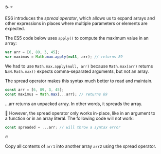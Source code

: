 :coffee: :star:

ES6 introduces the _spread operator_, which allows us to expand arrays and other expressions in places where multiple parameters or elements are expected.

The ES5 code below uses `apply()` to compute the maximum value in an array:

```javascript
var arr = [6, 89, 3, 45];
var maximus = Math.max.apply(null, arr); // returns 89
```

We had to use `Math.max.apply(null, arr)` because `Math.max(arr)` returns `NaN`. `Math.max()` expects comma-separated arguments, but not an array.

The spread operator makes this syntax much better to read and maintain.

```javascript
const arr = [6, 89, 3, 45];
const maximus = Math.max(...arr); // returns 89
```

...arr returns an unpacked array. In other words, it spreads the array.

:volcano: However, the spread operator only works in-place, like in an argument to a function or in an array literal. The following code will not work:

```javascript
const spreaded = ...arr; // will throw a syntax error
```

:fire:

Copy all contents of `arr1` into another array `arr2` using the spread operator.
